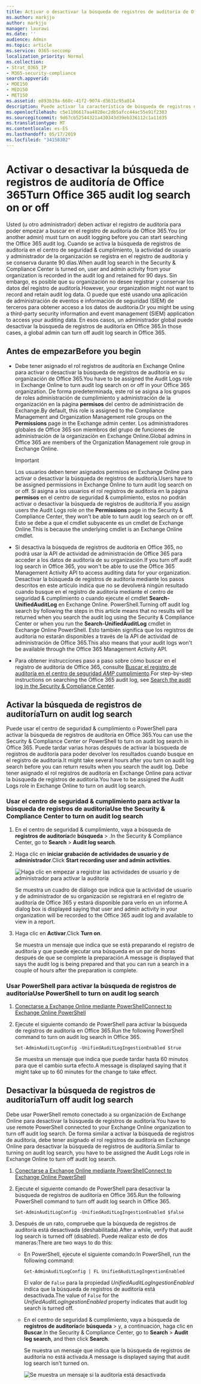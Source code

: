 ```yaml
---
title: Activar o desactivar la búsqueda de registros de auditoría de Office 365
ms.author: markjjo
author: markjjo
manager: laurawi
ms.date: ''
audience: Admin
ms.topic: article
ms.service: O365-seccomp
localization_priority: Normal
ms.collection:
- Strat_O365_IP
- M365-security-compliance
search.appverid:
- MOE150
- MED150
- MET150
ms.assetid: e893b19a-660c-41f2-9074-d3631c95a014
description: Puede activar la característica de búsqueda de registros de auditoría en el centro de seguridad & cumplimiento. Si cambia de opinión, puede desactivar la opción en cualquier momento. Cuando la búsqueda de registros de auditoría está desactivada, los administradores no pueden buscar en el registro de auditoría de Office 365 la actividad de usuario y de administrador de su organización.
ms.openlocfilehash: c5e1106617aa4828ec2db5afcc44ac55e91f2383
ms.sourcegitcommit: 9d67cb52544321a430343d39eb336112c1a11d35
ms.translationtype: MT
ms.contentlocale: es-ES
ms.lasthandoff: 05/17/2019
ms.locfileid: "34158302"
---
```

# <a name="turn-office-365-audit-log-search-on-or-off"></a><span data-ttu-id="f5b59-105">Activar o desactivar la búsqueda de registros de auditoría de Office 365</span><span class="sxs-lookup"><span data-stu-id="f5b59-105">Turn Office 365 audit log search on or off</span></span>

<span data-ttu-id="f5b59-106">Usted (u otro administrador) deben activar el registro de auditoría para poder empezar a buscar en el registro de auditoría de Office 365.</span><span class="sxs-lookup"><span data-stu-id="f5b59-106">You (or another admin) must turn on audit logging before you can start searching the Office 365 audit log.</span></span> <span data-ttu-id="f5b59-107">Cuando se activa la búsqueda de registros de auditoría en el centro de seguridad & cumplimiento, la actividad de usuario y administrador de la organización se registra en el registro de auditoría y se conserva durante 90 días.</span><span class="sxs-lookup"><span data-stu-id="f5b59-107">When audit log search in the Security & Compliance Center is turned on, user and admin activity from your organization is recorded in the audit log and retained for 90 days.</span></span> <span data-ttu-id="f5b59-108">Sin embargo, es posible que su organización no desee registrar y conservar los datos del registro de auditoría.</span><span class="sxs-lookup"><span data-stu-id="f5b59-108">However, your organization might not want to record and retain audit log data.</span></span> <span data-ttu-id="f5b59-109">O puede que esté usando una aplicación de administración de eventos e información de seguridad (SIEM) de terceros para obtener acceso a los datos de auditoría.</span><span class="sxs-lookup"><span data-stu-id="f5b59-109">Or you might be using a third-party security information and event management (SIEM) application to access your auditing data.</span></span> <span data-ttu-id="f5b59-110">En esos casos, un administrador global puede desactivar la búsqueda de registros de auditoría en Office 365.</span><span class="sxs-lookup"><span data-stu-id="f5b59-110">In those cases, a global admin can turn off audit log search in Office 365.</span></span>
  
## <a name="before-you-begin"></a><span data-ttu-id="f5b59-111">Antes de empezar</span><span class="sxs-lookup"><span data-stu-id="f5b59-111">Before you begin</span></span>

- <span data-ttu-id="f5b59-112">Debe tener asignado el rol registros de auditoría en Exchange Online para activar o desactivar la búsqueda de registros de auditoría en su organización de Office 365.</span><span class="sxs-lookup"><span data-stu-id="f5b59-112">You have to be assigned the Audit Logs role in Exchange Online to turn audit log search on or off in your Office 365 organization.</span></span> <span data-ttu-id="f5b59-113">De forma predeterminada, este rol se asigna a los grupos de roles administración de cumplimiento y administración de la organización en la página **permisos** del centro de administración de Exchange.</span><span class="sxs-lookup"><span data-stu-id="f5b59-113">By default, this role is assigned to the Compliance Management and Organization Management role groups on the **Permissions** page in the Exchange admin center.</span></span> <span data-ttu-id="f5b59-114">Los administradores globales de Office 365 son miembros del grupo de funciones de administración de la organización en Exchange Online.</span><span class="sxs-lookup"><span data-stu-id="f5b59-114">Global admins in Office 365 are members of the Organization Management role group in Exchange Online.</span></span> 
    
    > [!IMPORTANT]
    > <span data-ttu-id="f5b59-115">Los usuarios deben tener asignados permisos en Exchange Online para activar o desactivar la búsqueda de registros de auditoría.</span><span class="sxs-lookup"><span data-stu-id="f5b59-115">Users have to be assigned permissions in Exchange Online to turn audit log search on or off.</span></span> <span data-ttu-id="f5b59-116">Si asigna a los usuarios el rol registros de auditoría en la página **permisos** en el centro de seguridad & cumplimiento, estos no podrán activar o desactivar la búsqueda de registros de auditoría.</span><span class="sxs-lookup"><span data-stu-id="f5b59-116">If you assign users the Audit Logs role on the **Permissions** page in the Security & Compliance Center, they won't be able to turn audit log search on or off.</span></span> <span data-ttu-id="f5b59-117">Esto se debe a que el cmdlet subyacente es un cmdlet de Exchange Online.</span><span class="sxs-lookup"><span data-stu-id="f5b59-117">This is because the underlying cmdlet is an Exchange Online cmdlet.</span></span> 
  
- <span data-ttu-id="f5b59-118">Si desactiva la búsqueda de registros de auditoría en Office 365, no podrá usar la API de actividad de administración de Office 365 para acceder a los datos de auditoría de su organización.</span><span class="sxs-lookup"><span data-stu-id="f5b59-118">If you turn off audit log search in Office 365, you won't be able to use the Office 365 Management Activity API to access auditing data for your organization.</span></span> <span data-ttu-id="f5b59-119">Desactivar la búsqueda de registros de auditoría mediante los pasos descritos en este artículo indica que no se devolverá ningún resultado cuando busque en el registro de auditoría mediante el centro de seguridad & cumplimiento o cuando ejecute el cmdlet **Search-UnifiedAuditLog** en Exchange Online. PowerShell.</span><span class="sxs-lookup"><span data-stu-id="f5b59-119">Turning off audit log search by following the steps in this article means that no results will be returned when you search the audit log using the Security & Compliance Center or when you run the **Search-UnifiedAuditLog** cmdlet in Exchange Online PowerShell.</span></span> <span data-ttu-id="f5b59-120">Esto también significa que los registros de auditoría no estarán disponibles a través de la API de actividad de administración de Office 365.</span><span class="sxs-lookup"><span data-stu-id="f5b59-120">This also means that your audit logs won't be available through the Office 365 Management Activity API.</span></span>  
    
- <span data-ttu-id="f5b59-121">Para obtener instrucciones paso a paso sobre cómo buscar en el registro de auditoría de Office 365, consulte [Buscar el registro de auditoría en el centro de seguridad _AMP_ cumplimiento](search-the-audit-log-in-security-and-compliance.md).</span><span class="sxs-lookup"><span data-stu-id="f5b59-121">For step-by-step instructions on searching the Office 365 audit log, see [Search the audit log in the Security & Compliance Center](search-the-audit-log-in-security-and-compliance.md).</span></span>
    
## <a name="turn-on-audit-log-search"></a><span data-ttu-id="f5b59-122">Activar la búsqueda de registros de auditoría</span><span class="sxs-lookup"><span data-stu-id="f5b59-122">Turn on audit log search</span></span>

<span data-ttu-id="f5b59-123">Puede usar el centro de seguridad & cumplimiento o PowerShell para activar la búsqueda de registros de auditoría en Office 365.</span><span class="sxs-lookup"><span data-stu-id="f5b59-123">You can use the Security & Compliance Center or PowerShell to turn on audit log search in Office 365.</span></span> <span data-ttu-id="f5b59-124">Puede tardar varias horas después de activar la búsqueda de registros de auditoría para poder devolver los resultados cuando busque en el registro de auditoría.</span><span class="sxs-lookup"><span data-stu-id="f5b59-124">It might take several hours after you turn on audit log search before you can return results when you search the audit log.</span></span> <span data-ttu-id="f5b59-125">Debe tener asignado el rol registros de auditoría en Exchange Online para activar la búsqueda de registros de auditoría.</span><span class="sxs-lookup"><span data-stu-id="f5b59-125">You have to be assigned the Audit Logs role in Exchange Online to turn on audit log search.</span></span>
  
### <a name="use-the-security--compliance-center-to-turn-on-audit-log-search"></a><span data-ttu-id="f5b59-126">Usar el centro de seguridad & cumplimiento para activar la búsqueda de registros de auditoría</span><span class="sxs-lookup"><span data-stu-id="f5b59-126">Use the Security & Compliance Center to turn on audit log search</span></span>

1. <span data-ttu-id="f5b59-127">En el centro de seguridad & cumplimiento, vaya a búsqueda de **registros de auditoría**de **búsqueda** \> .</span><span class="sxs-lookup"><span data-stu-id="f5b59-127">In the Security & Compliance Center, go to **Search** \> **Audit log search**.</span></span>
    
2. <span data-ttu-id="f5b59-128">Haga clic en **iniciar grabación de actividades de usuario y de administrador**.</span><span class="sxs-lookup"><span data-stu-id="f5b59-128">Click **Start recording user and admin activities**.</span></span>
    
    ![Haga clic en empezar a registrar las actividades de usuario y de administrador para activar la auditoría](media/39a9d35f-88d0-4bbe-a962-0be2f838e2bf.png)
  
    <span data-ttu-id="f5b59-130">Se muestra un cuadro de diálogo que indica que la actividad de usuario y de administrador de su organización se registrará en el registro de auditoría de Office 365 y estará disponible para verlo en un informe.</span><span class="sxs-lookup"><span data-stu-id="f5b59-130">A dialog box is displayed saying that user and admin activity in your organization will be recorded to the Office 365 audit log and available to view in a report.</span></span> 
    
3. <span data-ttu-id="f5b59-131">Haga clic en **Activar**.</span><span class="sxs-lookup"><span data-stu-id="f5b59-131">Click **Turn on**.</span></span>
    
    <span data-ttu-id="f5b59-132">Se muestra un mensaje que indica que se está preparando el registro de auditoría y que puede ejecutar una búsqueda en un par de horas después de que se complete la preparación.</span><span class="sxs-lookup"><span data-stu-id="f5b59-132">A message is displayed that says the audit log is being prepared and that you can run a search in a couple of hours after the preparation is complete.</span></span>
    
### <a name="use-powershell-to-turn-on-audit-log-search"></a><span data-ttu-id="f5b59-133">Usar PowerShell para activar la búsqueda de registros de auditoría</span><span class="sxs-lookup"><span data-stu-id="f5b59-133">Use PowerShell to turn on audit log search</span></span>

1. [<span data-ttu-id="f5b59-134">Conectarse a Exchange Online mediante PowerShell</span><span class="sxs-lookup"><span data-stu-id="f5b59-134">Connect to Exchange Online PowerShell</span></span>](https://go.microsoft.com/fwlink/p/?LinkID=396554)
    
2. <span data-ttu-id="f5b59-135">Ejecute el siguiente comando de PowerShell para activar la búsqueda de registros de auditoría en Office 365.</span><span class="sxs-lookup"><span data-stu-id="f5b59-135">Run the following PowerShell command to turn on audit log search in Office 365.</span></span>
    
    ```
    Set-AdminAuditLogConfig -UnifiedAuditLogIngestionEnabled $true
    ```

    <span data-ttu-id="f5b59-136">Se muestra un mensaje que indica que puede tardar hasta 60 minutos para que el cambio surta efecto.</span><span class="sxs-lookup"><span data-stu-id="f5b59-136">A message is displayed saying that it might take up to 60 minutes for the change to take effect.</span></span>
  
## <a name="turn-off-audit-log-search"></a><span data-ttu-id="f5b59-137">Desactivar la búsqueda de registros de auditoría</span><span class="sxs-lookup"><span data-stu-id="f5b59-137">Turn off audit log search</span></span>

<span data-ttu-id="f5b59-138">Debe usar PowerShell remoto conectado a su organización de Exchange Online para desactivar la búsqueda de registros de auditoría.</span><span class="sxs-lookup"><span data-stu-id="f5b59-138">You have to use remote PowerShell connected to your Exchange Online organization to turn off audit log search.</span></span> <span data-ttu-id="f5b59-139">De forma similar a activar la búsqueda de registros de auditoría, debe tener asignado el rol registros de auditoría en Exchange Online para desactivar la búsqueda de registros de auditoría.</span><span class="sxs-lookup"><span data-stu-id="f5b59-139">Similar to turning on audit log search, you have to be assigned the Audit Logs role in Exchange Online to turn off audit log search.</span></span>
  
1. [<span data-ttu-id="f5b59-140">Conectarse a Exchange Online mediante PowerShell</span><span class="sxs-lookup"><span data-stu-id="f5b59-140">Connect to Exchange Online PowerShell</span></span>](https://go.microsoft.com/fwlink/p/?LinkID=396554)
    
2. <span data-ttu-id="f5b59-141">Ejecute el siguiente comando de PowerShell para desactivar la búsqueda de registros de auditoría en Office 365.</span><span class="sxs-lookup"><span data-stu-id="f5b59-141">Run the following PowerShell command to turn off audit log search in Office 365.</span></span>
    
    ```
    Set-AdminAuditLogConfig -UnifiedAuditLogIngestionEnabled $false
    ```

3. <span data-ttu-id="f5b59-142">Después de un rato, compruebe que la búsqueda de registros de auditoría está desactivada (deshabilitada).</span><span class="sxs-lookup"><span data-stu-id="f5b59-142">After a while, verify that audit log search is turned off (disabled).</span></span> <span data-ttu-id="f5b59-143">Puede realizar esto de dos maneras:</span><span class="sxs-lookup"><span data-stu-id="f5b59-143">There are two ways to do this:</span></span>
    
    - <span data-ttu-id="f5b59-144">En PowerShell, ejecute el siguiente comando:</span><span class="sxs-lookup"><span data-stu-id="f5b59-144">In PowerShell, run the following command:</span></span>

        ```
        Get-AdminAuditLogConfig | FL UnifiedAuditLogIngestionEnabled
        ```

        <span data-ttu-id="f5b59-145">El valor de `False` para la propiedad _UnifiedAuditLogIngestionEnabled_ indica que la búsqueda de registros de auditoría está desactivada.</span><span class="sxs-lookup"><span data-stu-id="f5b59-145">The value of  `False` for the  _UnifiedAuditLogIngestionEnabled_ property indicates that audit log search is turned off.</span></span> 
    
    - <span data-ttu-id="f5b59-146">En el centro de seguridad & cumplimiento, vaya a búsqueda de **registros de auditoría**de **búsqueda** \> y, a continuación, haga clic en **Buscar**.</span><span class="sxs-lookup"><span data-stu-id="f5b59-146">In the Security & Compliance Center, go to **Search** \> **Audit log search**, and then click **Search**.</span></span>
    
      <span data-ttu-id="f5b59-147">Se muestra un mensaje que indica que la búsqueda de registros de auditoría no está activada.</span><span class="sxs-lookup"><span data-stu-id="f5b59-147">A message is displayed saying that audit log search isn't turned on.</span></span> 
    
      ![Se muestra un mensaje si la auditoría está desactivada](media/dca53da6-1cbe-4fa3-9860-f0d674de9538.png)
